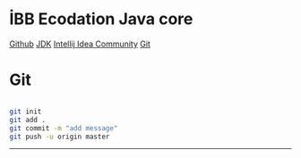 
# İBB Ecodation Java core
[Github](https://github.com/kaganzorba/ibb_ecodation_javacore.git)
[JDK](https://www.oracle.com/tr/java/technologies/downloads/#jdk23-windows)
[Intellij Idea Community](https://www.jetbrains.com/idea/download/?section=windows)
[Git](https://git-scm.com/downloads)

# Git 
```sh

git init
git add .
git commit -m "add message"
git push -u origin master
```
---

